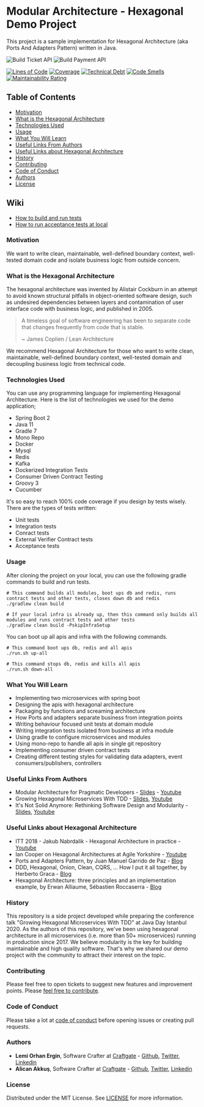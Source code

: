 # Modular Architecture - Hexagonal Demo Project

This project is a sample implementation for Hexagonal Architecture (aka Ports And Adapters Pattern) written in Java.

![Build Ticket API](https://github.com/AlicanAkkus/Modular-Architecture-Hexagonal-Demo-Project/workflows/Build%20Ticket%20API%20Image/badge.svg)
![Build Payment API](https://github.com/AlicanAkkus/Modular-Architecture-Hexagonal-Demo-Project/workflows/Build%20Payment%20API%20Image/badge.svg)

[![Lines of Code](https://sonarcloud.io/api/project_badges/measure?project=hex&metric=ncloc)](https://sonarcloud.io/dashboard?id=hex)
[![Coverage](https://sonarcloud.io/api/project_badges/measure?project=hex&metric=coverage)](https://sonarcloud.io/dashboard?id=hex)
[![Technical Debt](https://sonarcloud.io/api/project_badges/measure?project=hex&metric=sqale_index)](https://sonarcloud.io/dashboard?id=hex)
[![Code Smells](https://sonarcloud.io/api/project_badges/measure?project=hex&metric=code_smells)](https://sonarcloud.io/dashboard?id=hex)
[![Maintainability Rating](https://sonarcloud.io/api/project_badges/measure?project=hex&metric=sqale_rating)](https://sonarcloud.io/dashboard?id=hex)

## Table of Contents
* [Motivation](#Motivation)
* [What is the Hexagonal Architecture](#What-is-the-Hexagonal-Architecture)
* [Technologies Used](#Technologies-Used)
* [Usage](#Usage)
* [What You Will Learn](#What-You-Will-Learn)  
* [Useful Links From Authors](#Useful-Links-From-Authors)
* [Useful Links about Hexagonal Architecture](#Useful-Links-about-Hexagonal-Architecture)  
* [History](#History)
* [Contributing](#Contributing)
* [Code of Conduct](#Code-of-Conduct)
* [Authors](#Authors)
* [License](#License)

## Wiki
* [How to build and run tests](../../wiki/How-to-build-and-run-tests)
* [How to run acceptance tests at local](../../wiki/How-to-run-acceptance-tests-at-local)

### Motivation

We want to write clean, maintainable, well-defined boundary context, well-tested domain code and isolate business logic from outside concern.

### What is the Hexagonal Architecture

The hexagonal architecture was invented by Alistair Cockburn in an attempt to avoid known structural pitfalls in object-oriented software design, such as undesired dependencies between layers and contamination of user interface code with business logic, and published in 2005.

> A timeless goal of software engineering has been to separate code that changes frequently from code that is stable.
> 
> ~ James Coplien / Lean Architecture

We recommend Hexagonal Architecture for those who want to write clean, maintainable, well-defined boundary context, well-tested domain and decoupling business logic from technical code.

### Technologies Used

You can use any programming language for implementing Hexagonal Architecture. Here is the list of technologies we used for the demo application;
* Spring Boot 2
* Java 11
* Gradle 7
* Mono Repo  
* Docker
* Mysql  
* Redis  
* Kafka
* Dockerized Integration Tests
* Consumer Driven Contract Testing
* Groovy 3
* Cucumber

It's so easy to reach 100% code coverage if you design by tests wisely. There are the types of tests written:
* Unit tests
* Integration tests
* Conract tests
* External Verifier Contract tests
* Acceptance tests

### Usage

After cloning the project on your local, you can use the following gradle commands to build and run tests.
```
# This command builds all modules, boot ups db and redis, runs contract tests and other tests, closes down db and redis 
./gradlew clean build

# If your local infra is already up, then this command only builds all modules and runs contract tests and other tests
./gradlew clean build -PskipInfraSetup
```

You can boot up all apis and infra with the following commands.

```
# This command boot ups db, redis and all apis
./run.sh up-all

# This command stops db, redis and kills all apis
./run.sh down-all
```

### What You Will Learn

* Implementing two microservices with spring boot
* Designing the apis with hexagonal architecture
* Packaging by functions and screaming architecture
* How Ports and adapters separate business from integration points  
* Writing behaviour focused unit tests at domain module
* Writing integration tests isolated from business at infra module
* Using gradle to configure microservices and modules
* Using mono-repo to handle all apis in single git repository
* Implementing consumer driven contract tests
* Creating different testing styles for validating data adapters, event consumers/publishers, controllers 

### Useful Links From Authors

* Modular Architecture for Pragmatic Developers - [Slides](https://speakerdeck.com/lemiorhan/modular-architecture-for-pragmatic-developers) - [Youtube](https://www.youtube.com/watch?v=aWOHq6AHNjU&t=10841s)
* Growing Hexagonal Microservices With TDD - [Slides](https://speakerdeck.com/lemiorhan/growing-hexagonal-microservices-by-tdd), [Youtube](https://www.youtube.com/watch?v=ZMB-Xlh5Rj0)
* It's Not Solid Anymore: Rethinking Software Design and Modularity - [Slides](https://speakerdeck.com/lemiorhan/it-is-not-solid-anymore), [Youtube](https://www.youtube.com/watch?v=pdtpWYNBzqM)

### Useful Links about Hexagonal Architecture

* ITT 2018 - Jakub Nabrdalik - Hexagonal Architecture in practice - [Youtube](https://www.youtube.com/watch?v=sOaS83Ir8Ck&t=12s)
* Ian Cooper on Hexagonal Architectures at Agile Yorkshire - [Youtube](https://www.youtube.com/watch?v=FJUevNLEtuU)
* Ports and Adapters Pattern, by Juan Manuel Garrido de Paz - [Blog](https://jmgarridopaz.github.io/content/hexagonalarchitecture.html)
* DDD, Hexagonal, Onion, Clean, CQRS, … How I put it all together, by Herberto Graca - [Blog](https://herbertograca.com/2017/11/16/explicit-architecture-01-ddd-hexagonal-onion-clean-cqrs-how-i-put-it-all-together/)
* Hexagonal Architecture: three principles and an implementation example, by Erwan Alliaume, Sébastien Roccaserra - [Blog](https://blog.octo.com/en/hexagonal-architecture-three-principles-and-an-implementation-example/)

### History

This repository is a side project developed while preparing the conference talk "Growing Hexagonal Microservices With TDD" at Java Day Istanbul 2020. As the authors of this repository, we've been using hexagonal architecture in all microservices (i.e. more than 50+ microservices) running in production since 2017. We believe modularity is the key for building maintainable and high quality software. That's why we shared our demo project with the community to attract their interest on the topic.

### Contributing
Please feel free to open tickets to suggest new features and improvement points. Please [feel free to contribute](CONTRIBUTING.md). 

### Code of Conduct
Please take a lot at [code of conduct](CODE_OF_CONDUCT.md) before opening issues or creating pull requests.

### Authors
* **Lemi Orhan Ergin**, Software Crafter at [Craftgate](https://craftgate.io) - [Github](https://github.com/lemiorhan), [Twitter](https://twitter.com/lemiorhan), [Linkedin](https://www.linkedin.com/in/lemiorhan/)
* **Alican Akkuş**, Software Crafter at [Craftgate](https://craftgate.io) - [Github](https://github.com/AlicanAkkus), [Twitter](https://twitter.com/alican_akkus), [Linkedin](https://www.linkedin.com/in/aakkus/)

### License

Distributed under the MIT License. See [LICENSE](LICENSE.txt) for more information.
